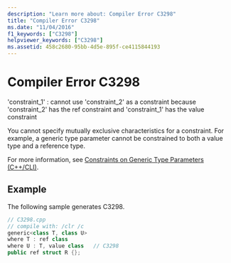 ```yaml
---
description: "Learn more about: Compiler Error C3298"
title: "Compiler Error C3298"
ms.date: "11/04/2016"
f1_keywords: ["C3298"]
helpviewer_keywords: ["C3298"]
ms.assetid: 458c2680-95bb-4d5e-895f-ce4115844193
---
```

# Compiler Error C3298

'constraint_1' : cannot use 'constraint_2' as a constraint because 'constraint_2' has the ref constraint and 'constraint_1' has the value constraint

You cannot specify mutually exclusive characteristics for a constraint. For example, a generic type parameter cannot be constrained to both a value type and a reference type.

For more information, see [Constraints on Generic Type Parameters (C++/CLI)](../../extensions/constraints-on-generic-type-parameters-cpp-cli.md).

## Example

The following sample generates C3298.

```cpp
// C3298.cpp
// compile with: /clr /c
generic<class T, class U>
where T : ref class
where U : T, value class   // C3298
public ref struct R {};
```
